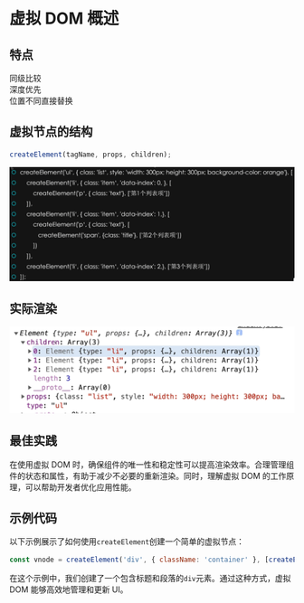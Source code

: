 # 虚拟 DOM 概述

## 特点

同级比较  
深度优先  
位置不同直接替换

## 虚拟节点的结构

```javascript
createElement(tagName, props, children);
```

![](../../../assets/b69737c079167cfae74747179b2aedd6.png)

## 实际渲染

![](../../../assets/8a73515670f41ef2af87960455a530a9.png)

## 最佳实践

在使用虚拟 DOM 时，确保组件的唯一性和稳定性可以提高渲染效率。合理管理组件的状态和属性，有助于减少不必要的重新渲染。同时，理解虚拟 DOM 的工作原理，可以帮助开发者优化应用性能。

## 示例代码

以下示例展示了如何使用`createElement`创建一个简单的虚拟节点：

```javascript
const vnode = createElement('div', { className: 'container' }, [createElement('h1', null, 'Hello, Virtual DOM'), createElement('p', null, 'This is a simple example.')]);
```

在这个示例中，我们创建了一个包含标题和段落的`div`元素。通过这种方式，虚拟 DOM 能够高效地管理和更新 UI。
